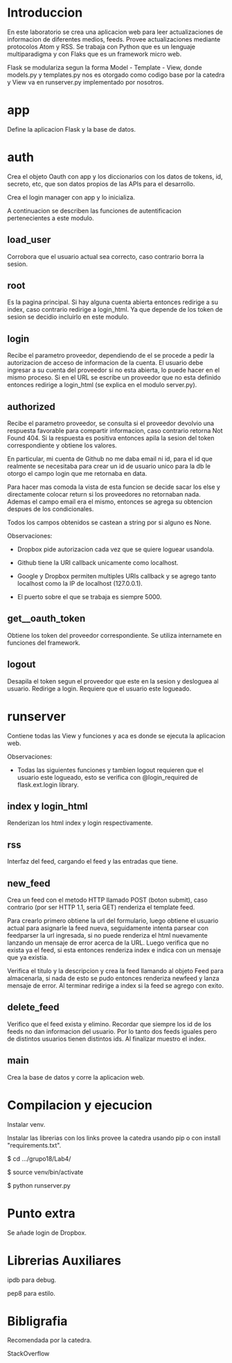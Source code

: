 # **Introduccion**

En este laboratorio se crea una aplicacion web para leer actualizaciones de informacion de diferentes medios, feeds. Provee actualizaciones mediante protocolos Atom y RSS. Se trabaja con Python que es un lenguaje multiparadigma y con Flaks que es un framework micro web.

Flask se modulariza segun la forma Model - Template - View, donde models.py y templates.py nos es otorgado como codigo base por la catedra y View va en runserver.py implementado por nosotros.


# **app**

Define la aplicacion Flask y la base de datos. 


# **auth**

Crea el objeto Oauth con app y los diccionarios con los datos de tokens, id, secreto, etc, que son datos propios de las APIs para el desarrollo.

Crea el login manager con app y lo inicializa.

A continuacion se describen las funciones de autentificacion pertenecientes a este modulo.


## load_user

Corrobora que el usuario actual sea correcto, caso contrario borra la sesion.


## root

Es la pagina principal. Si hay alguna cuenta abierta entonces redirige a su index, caso contrario redirige a login_html. Ya que depende de los token de sesion se decidio incluirlo en este modulo.


## login

Recibe el parametro proveedor, dependiendo de el se procede a pedir la autorizacion de acceso de informacion de la cuenta. El usuario debe ingresar a su cuenta del proveedor si no esta abierta, lo puede hacer en el mismo proceso. Si en el URL se escribe un proveedor que no esta definido entonces redirige a login_html (se explica en el modulo server.py).


## authorized

Recibe el parametro proveedor, se consulta si el proveedor devolvio una respuesta favorable para compartir informacion, caso contrario retorna Not Found 404. Si la respuesta es positiva entonces apila la sesion del token correspondiente y obtiene los valores.

En particular, mi cuenta de Github no me daba email ni id, para el id que realmente se necesitaba para crear un id de usuario unico para la db le otorgo el campo login que me retornaba en data.

Para hacer mas comoda la vista de esta funcion se decide sacar los else y directamente colocar return si los proveedores no retornaban nada. Ademas el campo email era el mismo, entonces se agrega su obtencion despues de los condicionales.

Todos los campos obtenidos se castean a string por si alguno es None.

Observaciones:

+ Dropbox pide autorizacion cada vez que se quiere loguear usandola.

+ Github tiene la URI callback unicamente como localhost.

+ Google y Dropbox permiten multiples URIs callback y se agrego tanto localhost como la IP de localhost (127.0.0.1).

+ El puerto sobre el que se trabaja es siempre 5000.


## get_<proveedor>_oauth_token

Obtiene los token del proveedor correspondiente. Se utiliza internamete en funciones del framework.


## logout

Desapila el token segun el proveedor que este en la sesion y desloguea al usuario. Redirige a login. Requiere que el usuario este logueado.


# **runserver**

Contiene todas las View y funciones y aca es donde se ejecuta la aplicacion web.

Observaciones:

+ Todas las siguientes funciones y tambien logout requieren que el usuario este logueado, esto se verifica con @login_required de flask.ext.login library.


## index y login_html

Renderizan los html index y login respectivamente.


## rss

Interfaz del feed, cargando el feed y las entradas que tiene.


## new_feed

Crea un feed con el metodo HTTP llamado POST (boton submit), caso contrario (por ser HTTP 1.1, seria GET) renderiza el template feed.

Para crearlo primero obtiene la url del formulario, luego obtiene el usuario actual para asignarle la feed nueva, seguidamente intenta parsear con feedparser la url ingresada, si no puede renderiza el html nuevamente lanzando un mensaje de error acerca de la URL. Luego verifica que no exista ya el feed, si esta entonces renderiza index e indica con un mensaje que ya existia. 

Verifica el titulo y la descripcion y crea la feed llamando al objeto Feed para almacenarla, si nada de esto se pudo entonces renderiza newfeed y lanza mensaje de error. Al terminar redirige a index si la feed se agrego con exito.


## delete_feed

Verifico que el feed exista y elimino. Recordar que siempre los id de los feeds no dan informacion del usuario. Por lo tanto dos feeds iguales pero de distintos usuarios tienen distintos ids. Al finalizar muestro el index.


## main

Crea la base de datos y corre la aplicacion web.


# **Compilacion y ejecucion**

Instalar venv.

Instalar las librerias con los links provee la catedra usando pip o con install "requirements.txt".

$ cd .../grupo18/Lab4/

$ source venv/bin/activate

$ python runserver.py


# **Punto extra**

Se añade login de Dropbox.


# **Librerias Auxiliares**

ipdb para debug.

pep8 para estilo.


# **Bibligrafia**

Recomendada por la catedra.

StackOverflow